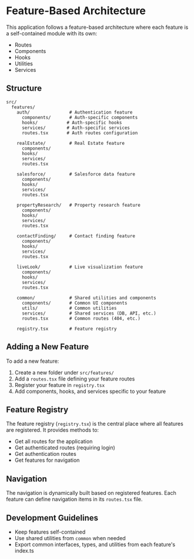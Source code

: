 # Feature-Based Architecture

This application follows a feature-based architecture where each feature is a self-contained module with its own:

- Routes
- Components
- Hooks
- Utilities
- Services

## Structure

```
src/
  features/
    auth/               # Authentication feature
      components/       # Auth-specific components
      hooks/           # Auth-specific hooks
      services/        # Auth-specific services
      routes.tsx       # Auth routes configuration
    
    realEstate/         # Real Estate feature
      components/
      hooks/
      services/
      routes.tsx
    
    salesforce/         # Salesforce data feature
      components/
      hooks/
      services/
      routes.tsx
    
    propertyResearch/   # Property research feature
      components/
      hooks/
      services/
      routes.tsx
    
    contactFinding/     # Contact finding feature
      components/
      hooks/
      services/
      routes.tsx
    
    liveLook/           # Live visualization feature
      components/
      hooks/
      services/
      routes.tsx
    
    common/             # Shared utilities and components
      components/       # Common UI components
      utils/            # Common utilities
      services/         # Shared services (DB, API, etc.)
      routes.tsx        # Common routes (404, etc.)
      
    registry.tsx        # Feature registry
```

## Adding a New Feature

To add a new feature:

1. Create a new folder under `src/features/`
2. Add a `routes.tsx` file defining your feature routes
3. Register your feature in `registry.tsx`
4. Add components, hooks, and services specific to your feature

## Feature Registry

The feature registry (`registry.tsx`) is the central place where all features are registered. It provides methods to:

- Get all routes for the application
- Get authenticated routes (requiring login)
- Get authentication routes
- Get features for navigation

## Navigation

The navigation is dynamically built based on registered features. Each feature can define navigation items in its `routes.tsx` file.

## Development Guidelines

- Keep features self-contained
- Use shared utilities from `common` when needed
- Export common interfaces, types, and utilities from each feature's index.ts